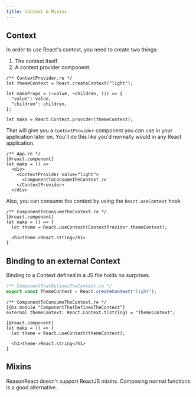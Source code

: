 ```yaml
---
title: Context & Mixins
---
```


## Context

In order to use React's context, you need to create two things:
1. The context itself
2. A context provider component.

```reason
/** ContextProvider.re */
let themeContext = React.createContext("light");

let makeProps = (~value, ~children, ()) => {
  "value": value,
  "children": children,
};

let make = React.Context.provider(themeContext);
```

That will give you a `ContextProvider` component you can use in your application later on. You'll do this like you'd normally would in any React application.

```reason
/** App.re */
[@react.component]
let make = () =>
  <div>
    <ContextProvider value="light">
      <ComponentToConsumeTheContext />
    </ContextProvider>
  </div>
```

Also, you can consume the context by using the `React.useContext` hook

```reason
/** ComponentToConsumeTheContext.re */
[@react.component]
let make = () => {
  let theme = React.useContext(ContextProvider.themeContext);

  <h1>theme->React.string</h1>
}
```

## Binding to an external Context

Binding to a Context defined in a JS file holds no surprises. 

```js
/** ComponentThatDefinesTheContext.re */
export const ThemeContext = React.createContext("light");
```

```reason
/** ComponentToConsumeTheContext.re */
[@bs.module "ComponentThatDefinesTheContext"]
external themeContext: React.Context.t(string) = "ThemeContext";

[@react.component]
let make = () => {
  let theme = React.useContext(themeContext);

  <h1>theme->React.string</h1>
}
```

## Mixins 
ReasonReact doesn't support ReactJS mixins. Composing normal functions is a good alternative.
